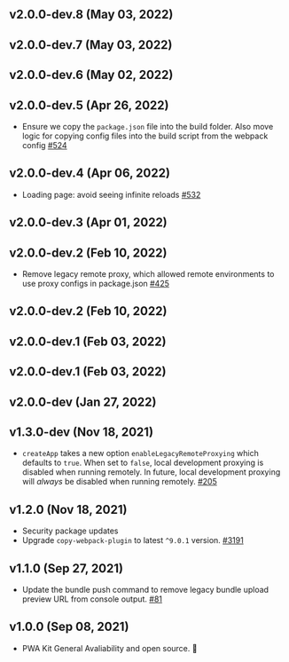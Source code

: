 ## v2.0.0-dev.8 (May 03, 2022)
## v2.0.0-dev.7 (May 03, 2022)
## v2.0.0-dev.6 (May 02, 2022)
## v2.0.0-dev.5 (Apr 26, 2022)

-   Ensure we copy the `package.json` file into the build folder. Also move logic for copying config files into the build script from the webpack config [#524](https://github.com/SalesforceCommerceCloud/pwa-kit/pull/524)

## v2.0.0-dev.4 (Apr 06, 2022)

-   Loading page: avoid seeing infinite reloads [#532](https://github.com/SalesforceCommerceCloud/pwa-kit/pull/532)

## v2.0.0-dev.3 (Apr 01, 2022)
## v2.0.0-dev.2 (Feb 10, 2022)

-   Remove legacy remote proxy, which allowed remote environments to use proxy configs in package.json [#425](https://github.com/SalesforceCommerceCloud/pwa-kit/pull/425)

## v2.0.0-dev.2 (Feb 10, 2022)
## v2.0.0-dev.1 (Feb 03, 2022)
## v2.0.0-dev.1 (Feb 03, 2022)
## v2.0.0-dev (Jan 27, 2022)
## v1.3.0-dev (Nov 18, 2021)

-   `createApp` takes a new option `enableLegacyRemoteProxying` which defaults to `true`. When set to `false`, local development proxying is disabled when running remotely. In future, local development proxying will *always* be disabled when running remotely. [#205](https://github.com/SalesforceCommerceCloud/pwa-kit/pull/205)

## v1.2.0 (Nov 18, 2021)

-   Security package updates
-   Upgrade `copy-webpack-plugin` to latest `^9.0.1` version. [#3191](https://github.com/SalesforceCommerceCloud/pwa-kit/pull/181)

## v1.1.0 (Sep 27, 2021)

-   Update the bundle push command to remove legacy bundle upload preview URL from console output. [#81](https://github.com/SalesforceCommerceCloud/pwa-kit/pull/81)

## v1.0.0 (Sep 08, 2021)

-   PWA Kit General Avaliability and open source. 🎉
